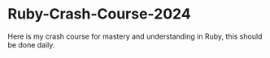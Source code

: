# Ruby-Crash-Course-2024
Here is my crash course for mastery and understanding in Ruby, this should be done daily.
